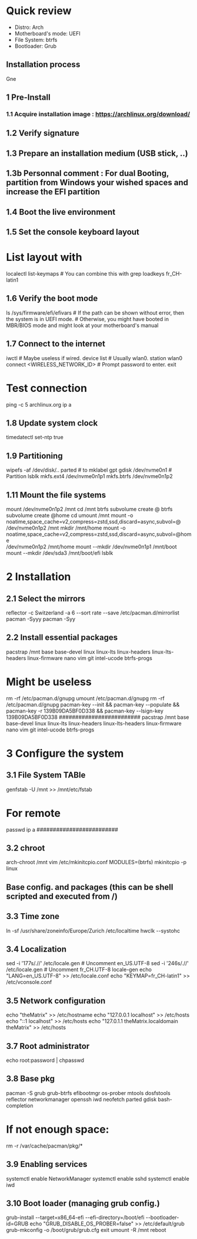 # Quick review
- Distro: Arch
- Motherboard's mode: UEFI
- File System: btrfs
- Bootloader: Grub

## Installation process

Gne

## 1 Pre-Install

### 1.1 Acquire installation image : https://archlinux.org/download/
## 1.2 Verify signature
## 1.3 Prepare an installation medium (USB stick, ..)
## 1.3b Personnal comment : For dual Booting, partition from Windows your wished spaces and increase the EFI partition
## 1.4 Boot the live environment
## 1.5 Set the console keyboard layout
# List layout with 
localectl list-keymaps # You can combine this with grep 
loadkeys fr_CH-latin1
## 1.6 Verify the boot mode
ls /sys/firmware/efi/efivars	# If the path can be shown without error, then the system is in UEFI mode. 
					# Otherwise, you might have booted in MBR/BIOS mode and might look at your motherboard's manual
## 1.7 Connect to the internet
iwctl 		# Maybe useless if wired.
	device list # Usually wlan0.
	station wlan0 connect <WIRELESS_NETWORK_ID> # Prompt password to enter.
	exit
# Test connection
ping -c 5 archlinux.org
ip a
## 1.8 Update system clock
timedatectl set-ntp true
## 1.9 Partitioning
wipefs -af /dev/disk/..
parted # to mklabel gpt
gdisk /dev/nvme0n1 # Partition
lsblk
mkfs.ext4 /dev/nvme0n1p1
mkfs.btrfs /dev/nvme0n1p2

## 1.11 Mount the file systems
mount /dev/nvme0n1p2 /mnt
cd /mnt
btrfs subvolume create @
btrfs subvolume create @home
cd
umount /mnt
mount -o noatime,space_cache=v2,compress=zstd,ssd,discard=async,subvol=@     \
/dev/nvme0n1p2 /mnt
mkdir /mnt/home
mount -o noatime,space_cache=v2,compress=zstd,ssd,discard=async,subvol=@home \
/dev/nvme0n1p2 /mnt/home
mount --mkdir /dev/nvme0n1p1 /mnt/boot
mount --mkdir /dev/sda3      /mnt/boot/efi
lsblk

# 2 Installation
## 2.1 Select the mirrors
reflector -c Switzerland -a 6 --sort rate --save /etc/pacman.d/mirrorlist
pacman -Syyy
pacman -Syy
## 2.2 Install essential packages
pacstrap /mnt base base-devel linux linux-lts linux-headers linux-lts-headers linux-firmware nano vim git intel-ucode btrfs-progs
# Might be useless ######
rm -rf /etc/pacman.d/gnupg
umount /etc/pacman.d/gnupg
rm -rf /etc/pacman.d/gnupg
pacman-key --init && pacman-key --populate && pacman-key -r 139B09DA5BF0D338 && pacman-key --lsign-key 139B09DA5BF0D338
#########################
pacstrap /mnt base base-devel linux linux-lts linux-headers linux-lts-headers linux-firmware nano vim git intel-ucode btrfs-progs

# 3 Configure the system
## 3.1 File System TABle
genfstab -U /mnt >> /mnt/etc/fstab
# For remote ############
passwd
ip a
#########################
## 3.2 chroot
arch-chroot /mnt
vim /etc/mkinitcpio.conf
	MODULES=(btrfs)
mkinitcpio -p linux
## Base config. and packages (this can be shell scripted and executed from /)
## 3.3 Time zone
ln -sf /usr/share/zoneinfo/Europe/Zurich /etc/localtime
hwclk --systohc
## 3.4 Localization
sed -i '177s/.//' /etc/locale.gen # Uncomment en_US.UTF-8
sed -i '246s/.//' /etc/locale.gen # Uncomment fr_CH.UTF-8
locale-gen
echo "LANG=en_US.UTF-8" >> /etc/locale.conf
echo "KEYMAP=fr_CH-latin1" >> /etc/vconsole.conf
## 3.5 Network configuration
echo "theMatrix" >> /etc/hostname
echo "127.0.0.1       localhost" >> /etc/hosts
echo "::1             localhost" >> /etc/hosts
echo "127.0.1.1       theMatrix.localdomain   theMatrix" >> /etc/hosts
## 3.7 Root administrator
echo root:password | chpasswd
## 3.8 Base pkg
pacman -S grub grub-btrfs efibootmgr os-prober mtools dosfstools reflector networkmanager openssh iwd neofetch parted gdisk bash-completion
# If not enough space:
rm -r /var/cache/pacman/pkg/*

## 3.9 Enabling services
systemctl enable NetworkManager
systemctl enable sshd
systemctl enable iwd
## 3.10 Boot loader (managing grub config.)
grub-install --target=x86_64-efi --efi-directory=/boot/efi --bootloader-id=GRUB
echo "GRUB_DISABLE_OS_PROBER=false" >> /etc/default/grub
grub-mkconfig -o /boot/grub/grub.cfg
exit
umount -R /mnt
reboot

